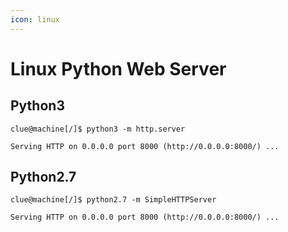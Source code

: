 ```yaml
---
icon: linux
---
```


# Linux Python Web Server

## Python3

```shell
clue@machine[/]$ python3 -m http.server

Serving HTTP on 0.0.0.0 port 8000 (http://0.0.0.0:8000/) ...
```

## Python2.7

```shell
clue@machine[/]$ python2.7 -m SimpleHTTPServer

Serving HTTP on 0.0.0.0 port 8000 (http://0.0.0.0:8000/) ...
```
